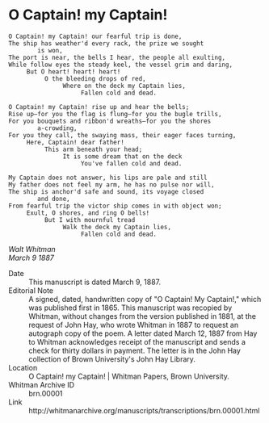 # O Captain! my Captain!
```
O Captain! my Captain! our fearful trip is done,
The ship has weather'd every rack, the prize we sought
        is won,
The port is near, the bells I hear, the people all exulting,
While follow eyes the steady keel, the vessel grim and daring,
     But O heart! heart! heart!
          O the bleeding drops of red,
               Where on the deck my Captain lies,
                    Fallen cold and dead.
 
O Captain! my Captain! rise up and hear the bells;
Rise up—for you the flag is flung—for you the bugle trills,
For you bouquets and ribbon'd wreaths—for you the shores
        a‑crowding,
For you they call, the swaying mass, their eager faces turning,
     Here, Captain! dear father!
          This arm beneath your head;
               It is some dream that on the deck
                    You've fallen cold and dead.
 
My Captain does not answer, his lips are pale and still
My father does not feel my arm, he has no pulse nor will,
The ship is anchor'd safe and sound, its voyage closed
        and done,
From fearful trip the victor ship comes in with object won;
     Exult, O shores, and ring O bells!
          But I with mournful tread
               Walk the deck my Captain lies,
                    Fallen cold and dead.
```
*_Walt Whitman_*<br>
*_March 9 1887_*<br>
<dl>
    <dt>Date</dt>
    <dd>This manuscript is dated March 9, 1887.</dd>
    <dt>Editorial Note</dt>
    <dd>A signed, dated, handwritten copy of "O Captain! My Captain!," which was published first in 1865. This manuscript was recopied by Whitman, without changes from the version published in 1881, at the request of John Hay, who wrote Whitman in 1887 to request an autograph copy of the poem. A letter dated March 12, 1887 from Hay to Whitman acknowledges receipt of the manuscript and sends a check for thirty dollars in payment. The letter is in the John Hay collection of Brown University's John Hay Library.</dd>
    <dt>Location</dt>
    <dd>O Captain! my Captain!  |  Whitman Papers, Brown University.</dd>
    <dt>Whitman Archive ID</dt>
    <dd>brn.00001</dd>
    <dt>Link</dt>
    <dd>http://whitmanarchive.org/manuscripts/transcriptions/brn.00001.html</dd>
</dl>

